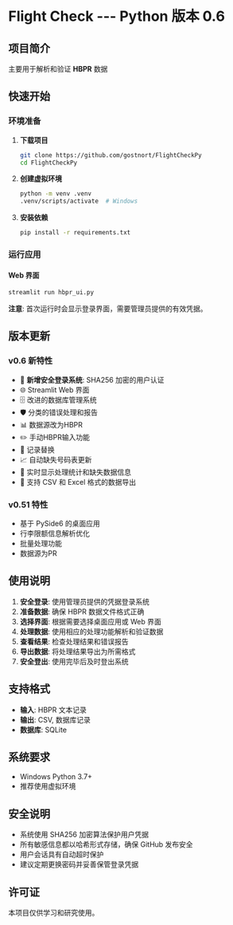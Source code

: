 # Flight Check --- Python 版本 0.6

## 项目简介

主要用于解析和验证 **HBPR** 数据

## 快速开始

### 环境准备

1. **下载项目**
   ```bash
   git clone https://github.com/gostnort/FlightCheckPy
   cd FlightCheckPy
   ```

2. **创建虚拟环境**
   ```bash
   python -m venv .venv
   .venv/scripts/activate  # Windows
   ```

3. **安装依赖**
   ```bash
   pip install -r requirements.txt
   ```

### 运行应用

#### Web 界面
```bash
streamlit run hbpr_ui.py
```

**注意**: 首次运行时会显示登录界面，需要管理员提供的有效凭据。

## 版本更新

### v0.6 新特性
- 🔐 **新增安全登录系统**: SHA256 加密的用户认证
- 🌐 Streamlit Web 界面
- 🗄️ 改进的数据库管理系统
- 🛡️ 分类的错误处理和报告
- 📊 数据源改为HBPR
- ✏️ 手动HBPR输入功能
- 🔄 记录替换
- 📈 自动缺失号码表更新
- 🫧 实时显示处理统计和缺失数据信息
- 💾 支持 CSV 和 Excel 格式的数据导出

### v0.51 特性
- 基于 PySide6 的桌面应用
- 行李限额信息解析优化
- 批量处理功能
- 数据源为PR

## 使用说明

1. **安全登录**: 使用管理员提供的凭据登录系统
2. **准备数据**: 确保 HBPR 数据文件格式正确
3. **选择界面**: 根据需要选择桌面应用或 Web 界面
4. **处理数据**: 使用相应的处理功能解析和验证数据
5. **查看结果**: 检查处理结果和错误报告
6. **导出数据**: 将处理结果导出为所需格式
7. **安全登出**: 使用完毕后及时登出系统

## 支持格式

- **输入**: HBPR 文本记录
- **输出**: CSV, 数据库记录
- **数据库**: SQLite

## 系统要求

- Windows Python 3.7+
- 推荐使用虚拟环境

## 安全说明

- 系统使用 SHA256 加密算法保护用户凭据
- 所有敏感信息都以哈希形式存储，确保 GitHub 发布安全
- 用户会话具有自动超时保护
- 建议定期更换密码并妥善保管登录凭据

## 许可证

本项目仅供学习和研究使用。
